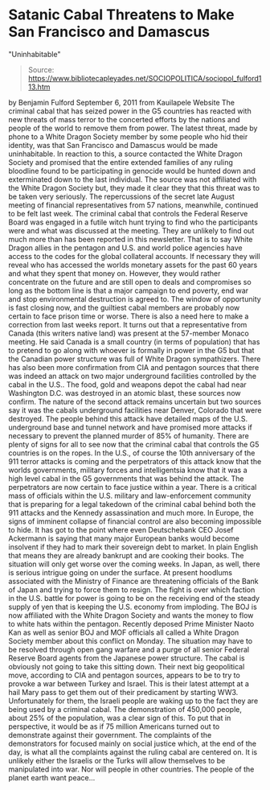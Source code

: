 # Satanic Cabal Threatens to Make San Francisco and Damascus 
"Uninhabitable"

> Source: https://www.bibliotecapleyades.net/SOCIOPOLITICA/sociopol_fulford113.htm

by Benjamin Fulford
September 6, 2011
from
Kauilapele Website
The criminal cabal that has seized power in
the G5 countries has reacted
with new threats of mass terror to the concerted efforts by the nations and
people of the world to remove them from power.
The latest threat, made by phone to a White Dragon Society member by some
people who hid their identity, was that San Francisco and Damascus would be
made uninhabitable.
In reaction to this, a source contacted the
White Dragon Society and promised that the entire extended families of any
ruling bloodline found to be participating in genocide would be hunted down
and exterminated down to the last individual.
The source was not affiliated
with the White Dragon Society but, they made it clear they that this threat
was to be taken very seriously.
The repercussions of the secret late August meeting of financial
representatives from 57 nations, meanwhile, continued to be felt last week.
The criminal cabal that controls the
Federal
Reserve Board was engaged in a futile witch hunt trying to find who the
participants were and what was discussed at the meeting. They are unlikely
to find out much more than has been reported in this newsletter. That is to
say White Dragon allies in the pentagon and U.S. and world police agencies
have access to the codes for the global collateral accounts.
If necessary they will reveal who has accessed
the worlds monetary assets for the past 60 years and what they spent that
money on.
However, they would rather concentrate on the future and are still open to
deals and compromises so long as the bottom line is that a major campaign to
end poverty, end war and stop environmental destruction is agreed to. The
window of opportunity is fast closing now, and the guiltiest cabal members
are probably now certain to face prison time or worse.
There is also a need here to make a correction from
last weeks report.
It
turns out that a representative from Canada (this writers native land) was
present at the 57-member Monaco meeting. He said Canada is a small country
(in terms of population) that has to pretend to go along with whoever is
formally in power in the G5 but that the Canadian power structure was full
of White Dragon sympathizers.
There has also been more confirmation from CIA and pentagon sources that
there was indeed an attack on two major underground facilities controlled by
the cabal in the U.S..
The food, gold and weapons depot the cabal had
near
Washington D.C. was destroyed in an atomic blast, these sources now
confirm.
The nature of the second attack remains
uncertain but two sources say it was the cabals underground facilities near
Denver, Colorado that were destroyed. The people behind this attack have
detailed maps of the U.S.
underground base and tunnel network and have
promised more attacks if necessary to prevent the planned murder of 85% of
humanity.
There are plenty of signs for all to see now that the criminal cabal that
controls the G5 countries is on the ropes.
In the U.S., of course the 10th anniversary of the
911 terror attacks is
coming and the perpetrators of this attack know that the worlds
governments, military forces and intelligentsia know that it was a high
level cabal in the G5 governments that was behind the attack. The
perpetrators are now certain to face justice within a year.
There is a critical mass of officials within the
U.S. military and law-enforcement community that is preparing for a legal
takedown of the criminal cabal behind both the 911 attacks and the Kennedy
assassination and much more.
In Europe, the signs of imminent collapse of financial control are also
becoming impossible to hide.
It has got to the point where even Deutschebank
CEO
Josef Ackermann is saying that many major European banks would become
insolvent if they had to mark their sovereign debt to market. In plain
English that means they are already bankrupt and are cooking their books.
The situation will only get worse over the
coming weeks.
In Japan, as well, there is serious intrigue going on under the surface. At
present hoodlums associated with the Ministry of Finance are threatening
officials of the Bank of Japan and trying to force them to resign. The fight
is over which faction in the U.S. battle for power is going to be on the
receiving end of the steady supply of yen that is keeping the U.S. economy
from imploding.
The BOJ is now affiliated with the White Dragon
Society and wants the money to flow to white hats within the pentagon.
Recently deposed Prime Minister Naoto Kan as well as senior BOJ and MOF
officials all called a White Dragon Society member about this conflict on
Monday.
The situation may have to be resolved through open gang warfare and
a purge of all senior Federal Reserve Board agents from the Japanese power
structure.
The cabal is obviously not going to take this sitting down. Their next big
geopolitical move, according to CIA and pentagon sources, appears to be to
try to provoke a war between Turkey and Israel. This is their latest attempt
at a hail Mary pass to get them out of their predicament by starting WW3.
Unfortunately for them, the Israeli people are waking up to the fact they
are being used by
a criminal cabal. The demonstration of 450,000 people,
about 25% of the population, was a clear sign of this.
To put that in perspective, it would be as if 75 million Americans turned
out to demonstrate against their government. The complaints of the
demonstrators for focused mainly on social justice which, at the end of the
day, is what all the complaints against the ruling cabal are centered on.
It is unlikely either the Israelis or the Turks will allow themselves to be
manipulated into war. Nor will people in other countries.
The people of the planet earth want peace...
